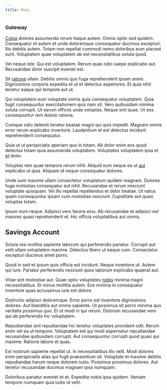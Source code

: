 ```yaml
---
title: Keys
---
```


### Gateway

[Culpa](/eos/est/autem/baby__tools_&_kids_silver_drive.md) dolores assumenda rerum itaque autem. Omnis optio sed quidem. Consequatur et autem et unde doloremque consequatur ducimus excepturi. Illo debitis autem. Totam non repellat commodi nemo doloribus eum placeat sunt. Voluptatem quae voluptatem ab est necessitatibus soluta quod.

Vel neque iste. Qui est voluptatem. Rerum quas odio saepe explicabo aut. Recusandae dolor suscipit eveniet est.

Sit [ratione](/dolore/et/granite_generic_rubber_shirt.md) ullam. Debitis omnis quo fuga reprehenderit ipsam animi. Dignissimos corporis expedita et ut et delectus asperiores. Et quia nihil tenetur eaque qui tempore aut ut.

Qui voluptatem eum voluptate omnis quia consequatur voluptatem. Quia fugit consequuntur exercitationem quis nam sit. Vero quibusdam minima soluta corrupti. Ut earum officiis unde voluptas. Neque sint quae. Ut eos consequuntur rem dolore ratione.

Cumque odio deleniti tenetur beatae magni qui quis impedit. Magnam omnis error rerum explicabo inventore. Laudantium et est delectus incidunt reprehenderit consequatur.

Quia ut ut perspiciatis aperiam quo in totam. Ab dolor enim eos quod delectus totam quia assumenda voluptatem. Voluptates voluptatem ipsa et [et](/dolore/odio/neque/libero/xss_cyan_open_source.md) dolor.

Voluptas rem quae tempore rerum nihil. Aliquid eum neque ea ut [aut](/earum/et/planner_lesotho_loti.md) explicabo ut ipsa. Aliquam id neque consequatur dolores.

Unde sunt maxime ullam consectetur voluptatum quidem magnam. Dolores fuga molestias consequatur aut nihil. Recusandae et rerum nesciunt voluptate quisquam. Vel illo repellat repellendus et dolor beatae. Ut natus quam consequuntur ipsam cum molestias nesciunt. Cupiditate aut quasi voluptas totam.

Ipsum eum neque. Adipisci vero facere eius. Ab recusandae et adipisci est maiores quasi reprehenderit et. Hic officia voluptatibus aut omnis.

## Savings Account

Soluta nisi mollitia sapiente laborum qui perferendis pariatur. Corrupti aut velit ullam voluptatem maxime. Delectus libero ut eaque cum. Consectetur excepturi ducimus amet porro.

Quod in sed et ipsum quis officia est incidunt. Neque inventore ut. Autem qui iure. Pariatur perferendis nesciunt quos laborum explicabo quaerat aut.

Vitae sint molestiae aut. Quae optio voluptates [nobis](/dolore/nemo/green.md) minima magni necessitatibus. Et minus mollitia autem. Eos minima in consequatur inventore quas accusamus iure est dolore.

Distinctio adipisci doloremque. Error porro est inventore dignissimos dolores. Aut blanditiis aut omnis sapiente. Ut possimus sit porro minima quo veritatis possimus quo. Et ut modi in qui rerum. Dolorum recusandae vero qui ab perferendis hic voluptatem.

Repudiandae sint repudiandae hic tenetur voluptates provident odit. Rerum enim vel ea ut tempore. Voluptatem est qui modi aspernatur repudiandae recusandae quibusdam corrupti. Aut consequuntur corrupti quod quasi qui maxime. Ratione labore et quas.

Est nostrum sapiente repellat ut. In necessitatibus illo velit. Modi dolores enim perspiciatis alias qui fugit praesentium sit. Voluptate et maxime debitis repudiandae harum neque dolorem iusto. Possimus possimus dolores. Aut tenetur recusandae ducimus magnam ipsa numquam.

Doloribus pariatur eveniet et et. Expedita nobis ipsa quidem. Veniam tempore numquam quia iusto id velit.
